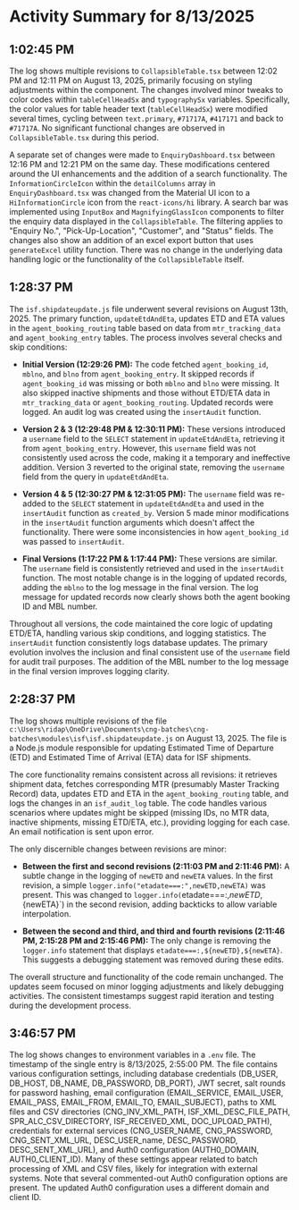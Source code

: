 # Activity Summary for 8/13/2025

## 1:02:45 PM
The log shows multiple revisions to `CollapsibleTable.tsx` between 12:02 PM and 12:11 PM on August 13, 2025, primarily focusing on styling adjustments within the component.  The changes involved minor tweaks to color codes within `tableCellHeadSx` and `typographySx` variables.  Specifically, the color values for table header text (`tableCellHeadSx`) were modified several times, cycling between `text.primary`, `#71717A`, `#417171` and back to `#71717A`.  No significant functional changes are observed in `CollapsibleTable.tsx` during this period.

A separate set of changes were made to `EnquiryDashboard.tsx` between 12:16 PM and 12:21 PM on the same day. These modifications centered around the UI enhancements and the addition of a search functionality.  The `InformationCircleIcon` within the `detailColumns` array in `EnquiryDashboard.tsx` was changed from the Material UI icon to a `HiInformationCircle` icon from the `react-icons/hi` library.  A search bar was implemented using  `InputBox` and `MagnifyingGlassIcon` components to filter the enquiry data displayed in the `CollapsibleTable`.  The filtering applies to "Enquiry No.", "Pick-Up-Location", "Customer", and "Status" fields.  The changes also show an addition of an excel export button that uses `generateExcel` utility function.  There was no change in the underlying data handling logic or the functionality of the `CollapsibleTable` itself.


## 1:28:37 PM
The `isf.shipdateupdate.js` file underwent several revisions on August 13th, 2025.  The primary function, `updateEtdAndEta`, updates ETD and ETA values in the `agent_booking_routing` table based on data from `mtr_tracking_data` and `agent_booking_entry` tables.  The process involves several checks and skip conditions:

* **Initial Version (12:29:26 PM):**  The code fetched `agent_booking_id`, `mblno`, and `blno` from `agent_booking_entry`. It skipped records if `agent_booking_id` was missing or both `mblno` and `blno` were missing. It also skipped inactive shipments and those without ETD/ETA data in `mtr_tracking_data` or `agent_booking_routing`.  Updated records were logged.  An audit log was created using the `insertAudit` function.

* **Version 2 & 3 (12:29:48 PM & 12:30:11 PM):** These versions introduced a `username` field to the `SELECT` statement in `updateEtdAndEta`, retrieving it from `agent_booking_entry`.  However, this `username` field was not consistently used across the code, making it a temporary and ineffective addition. Version 3 reverted to the original state, removing the `username` field from the query in `updateEtdAndEta`.

* **Version 4 & 5 (12:30:27 PM & 12:31:05 PM):** The `username` field was re-added to the `SELECT` statement in `updateEtdAndEta` and used in the `insertAudit` function as `created_by`.  Version 5 made minor modifications in the `insertAudit` function arguments which doesn't affect the functionality.  There were some inconsistencies in how `agent_booking_id` was passed to `insertAudit`.


* **Final Versions (1:17:22 PM & 1:17:44 PM):** These versions are similar.  The `username` field is consistently retrieved and used in the `insertAudit` function. The most notable change is in the logging of updated records,  adding the `mblno` to the log message in the final version.  The log message for updated records now clearly shows both the agent booking ID and MBL number.


Throughout all versions, the code maintained the core logic of updating ETD/ETA, handling various skip conditions, and logging statistics. The `insertAudit` function consistently logs database updates.  The primary evolution involves the inclusion and final consistent use of the `username` field for audit trail purposes.  The addition of the MBL number to the log message in the final version improves logging clarity.


## 2:28:37 PM
The log shows multiple revisions of the file `c:\Users\ridap\OneDrive\Documents\cng-batches\cng-batches\modules\isf\isf.shipdateupdate.js` on August 13, 2025.  The file is a Node.js module responsible for updating Estimated Time of Departure (ETD) and Estimated Time of Arrival (ETA) data for ISF shipments.

The core functionality remains consistent across all revisions:  it retrieves shipment data, fetches corresponding MTR (presumably Master Tracking Record) data, updates ETD and ETA in the `agent_booking_routing` table, and logs the changes in an `isf_audit_log` table.  The code handles various scenarios where updates might be skipped (missing IDs, no MTR data, inactive shipments, missing ETD/ETA, etc.), providing logging for each case.  An email notification is sent upon error.

The only discernible changes between revisions are minor:

* **Between the first and second revisions (2:11:03 PM and 2:11:46 PM):** A subtle change in the logging of `newETD` and `newETA` values. In the first revision, a simple `logger.info("etadate===:",newETD,newETA)` was present. This was changed to `logger.info(`etadate===:,${newETD},${newETA}`) in the second revision, adding backticks to allow variable interpolation.

* **Between the second and third, and third and fourth revisions (2:11:46 PM, 2:15:28 PM and 2:15:46 PM):** The only change is removing the `logger.info` statement that displays `etadate===:,${newETD},${newETA}`.  This suggests a debugging statement was removed during these edits.

The overall structure and functionality of the code remain unchanged. The updates seem focused on minor logging adjustments and likely debugging activities.  The consistent timestamps suggest rapid iteration and testing during the development process.


## 3:46:57 PM
The log shows changes to environment variables in a `.env` file.  The timestamp of the single entry is 8/13/2025, 2:55:00 PM.  The file contains various configuration settings, including database credentials (DB_USER, DB_HOST, DB_NAME, DB_PASSWORD, DB_PORT), JWT secret, salt rounds for password hashing, email configuration (EMAIL_SERVICE, EMAIL_USER, EMAIL_PASS, EMAIL_FROM, EMAIL_TO, EMAIL_SUBJECT),  paths to XML files and CSV directories (CNG_INV_XML_PATH, ISF_XML_DESC_FILE_PATH, SPR_ALC_CSV_DIRECTORY, ISF_RECEIVED_XML, DOC_UPLOAD_PATH),  credentials for external services (CNG_USER_NAME, CNG_PASSWORD, CNG_SENT_XML_URL, DESC_USER_name, DESC_PASSWORD, DESC_SENT_XML_URL), and Auth0 configuration (AUTH0_DOMAIN, AUTH0_CLIENT_ID).  Many of these settings appear related to batch processing of XML and CSV files, likely for integration with external systems.  Note that several commented-out Auth0 configuration options are present. The updated Auth0 configuration uses a different domain and client ID.
